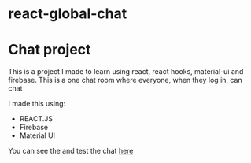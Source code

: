 # react-global-chat
<h1>Chat project</h1>

This is a project I made to learn using react, react hooks, material-ui and firebase. This is a one chat room where everyone, when they log in, can chat

I made this using:
  - REACT.JS
  - Firebase
  - Material UI


You can see the and test the chat [here](https://react-global-chat-app.netlify.app/)
